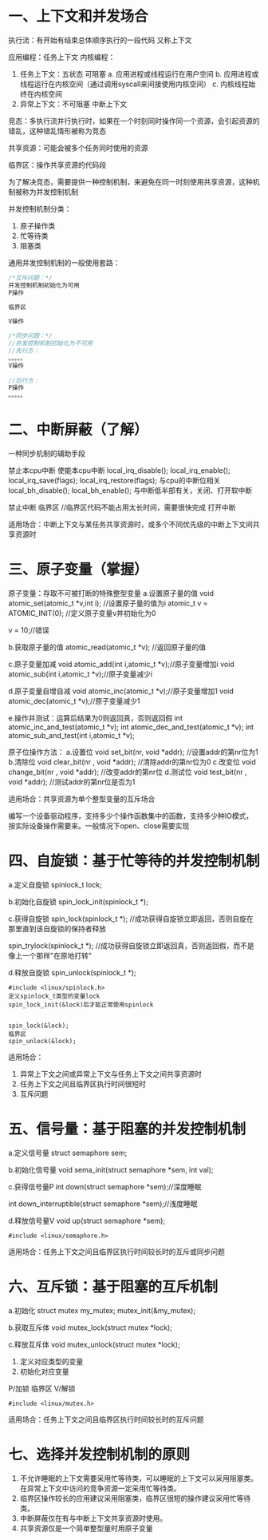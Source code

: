 # 一、上下文和并发场合

执行流：有开始有结束总体顺序执行的一段代码  又称上下文

应用编程：任务上下文
内核编程：

1. 任务上下文：五状态 可阻塞
	a. 应用进程或线程运行在用户空间
	b. 应用进程或线程运行在内核空间（通过调用syscall来间接使用内核空间）
	c. 内核线程始终在内核空间
2. 异常上下文：不可阻塞
	中断上下文

竞态：多执行流并行执行时，如果在一个时刻同时操作同一个资源，会引起资源的错乱，这种错乱情形被称为竞态

共享资源：可能会被多个任务同时使用的资源

临界区：操作共享资源的代码段

为了解决竞态，需要提供一种控制机制，来避免在同一时刻使用共享资源，这种机制被称为并发控制机制

并发控制机制分类：

1. 原子操作类
2. 忙等待类
3. 阻塞类



通用并发控制机制的一般使用套路：

```c
/*互斥问题：*/
并发控制机制初始化为可用
P操作

临界区

V操作

/*同步问题：*/
//并发控制机制初始化为不可用
//先行方：
。。。。。
V操作
    
//后行方：
P操作
。。。。。
```



# 二、中断屏蔽（了解）

一种同步机制的辅助手段

禁止本cpu中断			    使能本cpu中断
local_irq_disable();	    local_irq_enable();			
local_irq_save(flags);		local_irq_restore(flags);	与cpu的中断位相关
local_bh_disable();			local_bh_enable();			与中断低半部有关，关闭、打开软中断

禁止中断
临界区    //临界区代码不能占用太长时间，需要很快完成
打开中断



适用场合：中断上下文与某任务共享资源时，或多个不同优先级的中断上下文间共享资源时

# 三、原子变量（掌握）

原子变量：存取不可被打断的特殊整型变量
a.设置原子量的值
void atomic_set(atomic_t *v,int i);	//设置原子量的值为i
atomic_t v = ATOMIC_INIT(0);	//定义原子变量v并初始化为0

v = 10;//错误

b.获取原子量的值
atomic_read(atomic_t *v); 		//返回原子量的值

c.原子变量加减
void atomic_add(int i,atomic_t *v);//原子变量增加i
void atomic_sub(int i,atomic_t *v);//原子变量减少i

d.原子变量自增自减
void atomic_inc(atomic_t *v);//原子变量增加1
void atomic_dec(atomic_t *v);//原子变量减少1

e.操作并测试：运算后结果为0则返回真，否则返回假
int atomic_inc_and_test(atomic_t *v);
int atomic_dec_and_test(atomic_t *v);
int atomic_sub_and_test(int i,atomic_t *v);

原子位操作方法：
a.设置位
void set_bit(nr, void *addr);		//设置addr的第nr位为1
b.清除位
void clear_bit(nr , void *addr);	//清除addr的第nr位为0
c.改变位
void change_bit(nr , void *addr);	//改变addr的第nr位
d.测试位
void test_bit(nr , void *addr);		//测试addr的第nr位是否为1

适用场合：共享资源为单个整型变量的互斥场合



编写一个设备驱动程序，支持多少个操作函数集中的函数，支持多少种IO模式，按实际设备操作需要来。一般情况下open、close需要实现

# 四、自旋锁：基于忙等待的并发控制机制

a.定义自旋锁
spinlock_t  lock;

b.初始化自旋锁
spin_lock_init(spinlock_t *);

c.获得自旋锁
spin_lock(spinlock_t *);	//成功获得自旋锁立即返回，否则自旋在那里直到该自旋锁的保持者释放

spin_trylock(spinlock_t *);	//成功获得自旋锁立即返回真，否则返回假，而不是像上一个那样"在原地打转”

d.释放自旋锁
spin_unlock(spinlock_t *);



```
#include <linux/spinlock.h>
定义spinlock_t类型的变量lock
spin_lock_init(&lock)后才能正常使用spinlock


spin_lock(&lock);
临界区
spin_unlock(&lock);
```



适用场合：

1. 异常上下文之间或异常上下文与任务上下文之间共享资源时
2. 任务上下文之间且临界区执行时间很短时
3. 互斥问题

# 五、信号量：基于阻塞的并发控制机制

a.定义信号量
struct semaphore sem;

b.初始化信号量
void sema_init(struct semaphore *sem, int val);

c.获得信号量P
int down(struct semaphore *sem);//深度睡眠

int down_interruptible(struct semaphore *sem);//浅度睡眠

d.释放信号量V
void up(struct semaphore *sem);



```
#include <linux/semaphore.h>
```

适用场合：任务上下文之间且临界区执行时间较长时的互斥或同步问题

# 六、互斥锁：基于阻塞的互斥机制

a.初始化
struct mutex  my_mutex;
mutex_init(&my_mutex);

b.获取互斥体
void  mutex_lock(struct mutex *lock);

c.释放互斥体
void mutex_unlock(struct mutex *lock);

1. 定义对应类型的变量
2. 初始化对应变量

P/加锁
临界区
V/解锁

```
#include <linux/mutex.h>
```

适用场合：任务上下文之间且临界区执行时间较长时的互斥问题

# 七、选择并发控制机制的原则

1. 不允许睡眠的上下文需要采用忙等待类，可以睡眠的上下文可以采用阻塞类。在异常上下文中访问的竞争资源一定采用忙等待类。
2. 临界区操作较长的应用建议采用阻塞类，临界区很短的操作建议采用忙等待类。
3. 中断屏蔽仅在有与中断上下文共享资源时使用。
4. 共享资源仅是一个简单整型量时用原子变量

